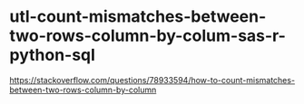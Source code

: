 # utl-count-mismatches-between-two-rows-column-by-colum-sas-r-python-sql
https://stackoverflow.com/questions/78933594/how-to-count-mismatches-between-two-rows-column-by-column 

